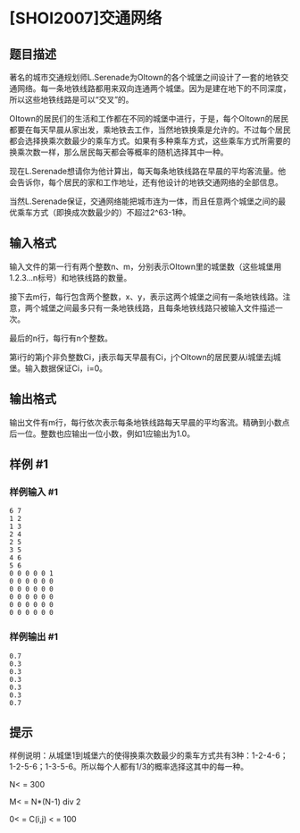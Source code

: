 # [SHOI2007]交通网络

## 题目描述

著名的城市交通规划师L.Serenade为OItown的各个城堡之间设计了一套的地铁交通网络。每一条地铁线路都用来双向连通两个城堡。因为是建在地下的不同深度，所以这些地铁线路是可以“交叉”的。

OItown的居民们的生活和工作都在不同的城堡中进行，于是，每个OItown的居民都要在每天早晨从家出发，乘地铁去工作，当然地铁换乘是允许的。不过每个居民都会选择换乘次数最少的乘车方式。如果有多种乘车方式，这些乘车方式所需要的换乘次数一样，那么居民每天都会等概率的随机选择其中一种。

现在L.Serenade想请你为他计算出，每天每条地铁线路在早晨的平均客流量。他会告诉你，每个居民的家和工作地址，还有他设计的地铁交通网络的全部信息。

当然L.Serenade保证，交通网络能把城市连为一体，而且任意两个城堡之间的最优乘车方式（即换成次数最少的）不超过2^63-1种。


## 输入格式

输入文件的第一行有两个整数n、m，分别表示OItown里的城堡数（这些城堡用1.2.3...n标号）和地铁线路的数量。

接下去m行，每行包含两个整数，x、y，表示这两个城堡之间有一条地铁线路。注意，两个城堡之间最多只有一条地铁线路，且每条地铁线路只被输入文件描述一次。

最后的n行，每行有n个整数。

第i行的第j个非负整数Ci，j表示每天早晨有Ci，j个OItown的居民要从i城堡去j城堡。输入数据保证Ci，i=0。


## 输出格式

输出文件有m行，每行依次表示每条地铁线路每天早晨的平均客流。精确到小数点后一位。整数也应输出一位小数，例如1应输出为1.0。


## 样例 #1

### 样例输入 #1
```
6 7
1 2
1 3
2 4
2 5
3 5
4 6
5 6
0 0 0 0 0 1
0 0 0 0 0 0
0 0 0 0 0 0
0 0 0 0 0 0
0 0 0 0 0 0
0 0 0 0 0 0
```

### 样例输出 #1

```
0.7
0.3
0.3
0.3
0.3
0.3
0.7
```

## 提示

样例说明：从城堡1到城堡六的使得换乘次数最少的乘车方式共有3种：1-2-4-6；1-2-5-6；1-3-5-6。所以每个人都有1/3的概率选择这其中的每一种。


N< = 300

M< = N\*(N-1) div 2

0< = C(i,j) < = 100

